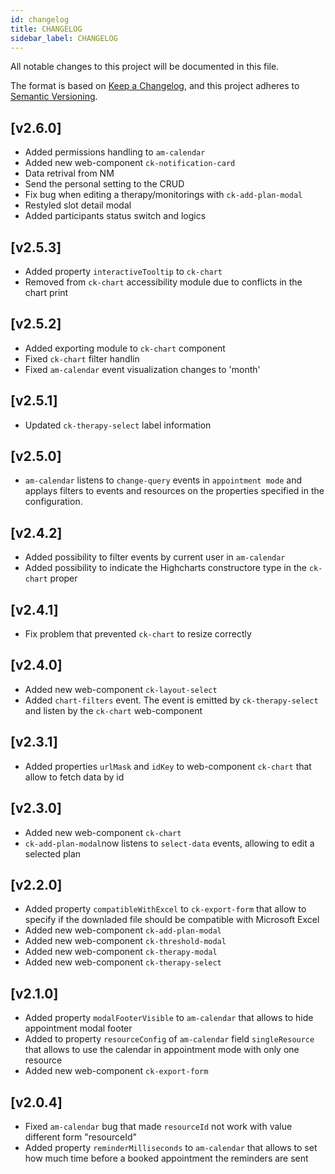 ```yaml
---
id: changelog
title: CHANGELOG
sidebar_label: CHANGELOG
---
```


<!--
WARNING: this file was automatically generated by Mia-Platform Doc Aggregator.
DO NOT MODIFY IT BY HAND.
Instead, modify the source file and run the aggregator to regenerate this file.
-->

All notable changes to this project will be documented in this file.

The format is based on [Keep a Changelog](https://keepachangelog.com/en/1.0.0/),
and this project adheres to [Semantic Versioning](https://semver.org/spec/v2.0.0.html).

## [v2.6.0]

- Added permissions handling to `am-calendar`
- Added new web-component `ck-notification-card`
- Data retrival from NM
- Send the personal setting to the CRUD 
- Fix bug when editing a therapy/monitorings with `ck-add-plan-modal`  
- Restyled slot detail modal
- Added participants status switch and logics

## [v2.5.3]

- Added property `interactiveTooltip` to `ck-chart`
- Removed from `ck-chart` accessibility module due to conflicts in the chart print 

## [v2.5.2]

- Added exporting module to `ck-chart` component
- Fixed `ck-chart` filter handlin
- Fixed `am-calendar` event visualization changes to 'month'
  
## [v2.5.1]

- Updated `ck-therapy-select` label information
  
## [v2.5.0]

- `am-calendar` listens to `change-query` events in `appointment mode` and applays filters to events and resources on the properties specified in the configuration.

## [v2.4.2]

- Added possibility to filter events by current user in `am-calendar`
- Added possibility to indicate the Highcharts constructore type in the `ck-chart` proper
  
## [v2.4.1]

- Fix problem that prevented `ck-chart` to resize correctly

## [v2.4.0]

- Added new web-component `ck-layout-select`
- Added `chart-filters` event. The event is emitted by `ck-therapy-select` and listen by the `ck-chart` web-component

## [v2.3.1]

- Added properties `urlMask` and `idKey` to web-component `ck-chart` that allow to fetch data by id  
  
## [v2.3.0]

- Added new web-component `ck-chart`
- `ck-add-plan-modal`now listens to `select-data` events, allowing to edit a selected plan
  
## [v2.2.0]

- Added property `compatibleWithExcel` to `ck-export-form` that allow to specify if the downladed file should be compatible with Microsoft Excel
- Added new web-component `ck-add-plan-modal`
- Added new web-component `ck-threshold-modal`
- Added new web-component `ck-therapy-modal`
- Added new web-component `ck-therapy-select`

## [v2.1.0]

- Added property `modalFooterVisible` to `am-calendar` that allows to hide appointment modal footer
- Added to property `resourceConfig` of `am-calendar` field `singleResource` that allows to use the calendar in appointment mode with only one resource
- Added new web-component `ck-export-form`

## [v2.0.4]

- Fixed `am-calendar` bug that made `resourceId` not work with value different form "resourceId"
- Added property `reminderMilliseconds` to `am-calendar` that allows to set how much time before a booked appointment the reminders are sent
